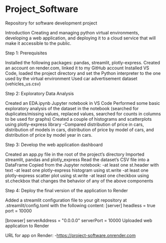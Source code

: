 # Project_Software
 Repository for software development project
 
 Introduction
 Creating and managing python virtual environments, developing a web application, and deploying it to a cloud service that will make it accessible to the public.
 
 Step 1: Prerequisites 
 
Installed the following packages: pandas, streamlit, plotly-express. 
Created an account on render.com, linked it to my GitHub account
Installed VS Code, loaded the project directory and set the Python interpreter to the one used by the virtual environment
Used car advertisement dataset (vehicles_us.csv) 

Step 2: Exploratory Data Analysis

Created an EDA.ipynb Jupyter notebook in VS Code
Performed some basic exploratory analysis of the dataset in the notebook (searched for duplicates/missing values, replaced values, searched for counts in columns to be used for graphs)
Created a couple of histograms and scatterplots using plotly-express library
 -Compared distribution of price in cars, distribution of models in cars, distribution of price by model of cars, and distribution of price by model year in cars.

Step 3: Develop the web application dashboard

Created an app.py file in the root of the project’s directory
Imported streamlit, pandas and plotly_express
Read the dataset’s CSV file into a DataFrame
Copied from the Jupyter notebook:
-at least one st.header with text
-at least one plotly-express histogram using st.write
-at least one plotly-express scatter plot using st.write
-at least one checkbox using st.checkbox that changes the behavior of any of the above components

Step 4: Deploy the final version of the application to Render

Added a streamlit configuration file to your git repository at .streamlit/config.toml with the following content:
[server]
headless = true
port = 10000

[browser]
serverAddress = "0.0.0.0"
serverPort = 10000
Uploaded web application to Render


URL for app on Render:
-https://project-software.onrender.com 
